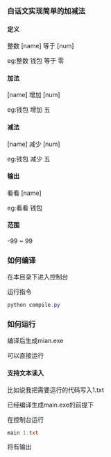 ### 白话文实现简单的加减法

#### 定义

整数 [name] 等于 [num]

eg:整数 钱包 等于 零

#### 加法

[name] 增加 [num]

eg:钱包 增加 五

#### 减法

[name] 减少 [num]

eg:钱包 减少 五

#### 输出

看看 [name]

eg:看看 钱包

#### 范围

-99 ~ 99









### 如何编译

在本目录下进入控制台

运行指令

```powershell
python compile.py
```





### 如何运行

编译后生成mian.exe

可以直接运行



#### 支持文本读入

比如说我把需要运行的代码写入1.txt

已经编译生成main.exe的前提下

在控制台运行

```powershell
main 1.txt
```

将有输出